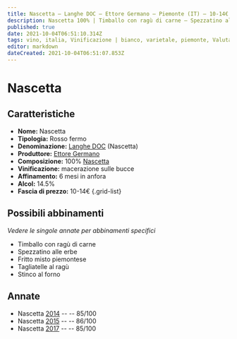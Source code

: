 ```yaml
---
title: Nascetta – Langhe DOC – Ettore Germano – Piemonte (IT) – 10-14€ – 3★
description: Nascetta 100% | Timballo con ragù di carne – Spezzatino alle erbe – Fritto misto piemontese – Tagliatelle al ragù – Stinco al forno
published: true
date: 2021-10-04T06:51:10.314Z
tags: vino, italia, Vinificazione | bianco, varietale, piemonte, Valutazioni | 3 stelle, stinco al forno, tagliatelle al ragù, Prezzi | 10-14€, Nascetta, timballo con ragù di carne, spezzatino alle erbe, fritto misto piemontese
editor: markdown
dateCreated: 2021-10-04T06:51:07.853Z
---
```


 # Nascetta

## Caratteristiche
- **Nome:** Nascetta
- **Tipologia:** Rosso fermo
- **Denominazione:** [Langhe DOC](/denominazioni/Italia/Piemonte/DOC/Langhe) (Nascetta)
- **Produttore:** [Ettore Germano](/produttori/Italia/Piemonte/Ettore-Germano)
- **Composizione:** 100% [Nascetta](/vitigni/Italia/bacca-bianca/nascetta)
- **Vinificazione:** macerazione sulle bucce
- **Affinamento:** 6 mesi in anfora
- **Alcol:** 14.5%
- **Fascia di prezzo:** 10-14€
{.grid-list}



## Possibili abbinamenti
*Vedere le singole annate per abbinamenti specifici*

- Timballo con ragù di carne
- Spezzatino alle erbe
- Fritto misto piemontese
- Tagliatelle al ragù
- Stinco al forno

## Annate
- Nascetta [2014](vini/Italia/Piemonte/Ettore-Germano/Nascetta/2014) -- <span class="star-3"></span> -- 85/100
- Nascetta [2015](vini/Italia/Piemonte/Ettore-Germano/Nascetta/2015) -- <span class="star-3"></span> -- 86/100
- Nascetta [2017](vini/Italia/Piemonte/Ettore-Germano/Nascetta/2017) -- <span class="star-3"></span> -- 85/100

